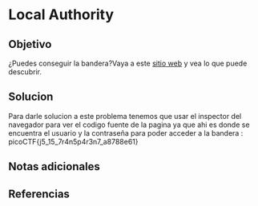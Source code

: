# Local Authority

## Objetivo
¿Puedes conseguir la bandera?Vaya a este [sitio web](http://saturn.picoctf.net:52682/) y vea lo que puede descubrir.

## Solucion
Para darle solucion a este problema tenemos que usar el inspector del navegador para ver el codigo fuente de la pagina ya que ahi es donde se encuentra el usuario y la contraseña para poder acceder a la bandera :
picoCTF{j5_15_7r4n5p4r3n7_a8788e61}
## Notas adicionales

## Referencias